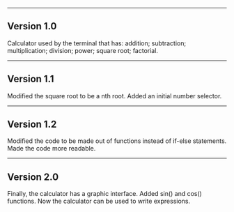 -----------
Version 1.0
-----------
  
  Calculator used by the terminal that has:
  addition;
  subtraction;
  multiplication;
  division;
  power;
  square root;
  factorial.

-----------
Version 1.1
-----------
   
  Modified the square root to be a nth root.
  Added an initial number selector.

-----------
Version 1.2
-----------

  Modified the code to be made out of functions instead of if-else statements.
  Made the code more readable.

-----------
Version 2.0
-----------

  Finally, the calculator has a graphic interface.
  Added sin() and cos() functions.
  Now the calculator can be used to write expressions.
